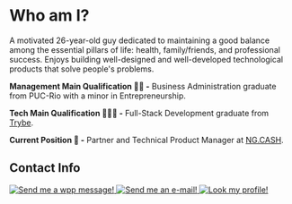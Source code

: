 
# Who am I?

A motivated 26-year-old guy dedicated to maintaining a good balance among the essential pillars of life: health, family/friends, and professional success. Enjoys building well-designed and well-developed technological products that solve people's problems.

**Management Main Qualification 👨‍💼 -** Business Administration graduate from PUC-Rio with a minor in Entrepreneurship.

**Tech Main Qualification 👨🏻‍💻 -** Full-Stack Development graduate from [Trybe](https://www.betrybe.com/).

**Current Position 💼 -** Partner and Technical Product Manager at [NG.CASH](https://ng.cash/landing).

## Contact Info
<div align="left">
	<a href="https://wa.me/5521972574272" target="_blank">
		<img src="https://img.icons8.com/color/35/000000/whatsapp--v1.png" title="Send me a wpp message!" />
	</a>
	<a href="mailto:jf.pelliccione@gmail.com" target="_blank">
		<img src="https://img.icons8.com/fluency/35/000000/gmail-new.png" title="Send me an e-mail!"/>
	</a>
	<a href="https://www.linkedin.com/in/joaofelipelliccione/" target="_blank">
		<img src="https://img.icons8.com/color/35/000000/linkedin.png" title="Look my profile!"/>
	</a>
</div>
